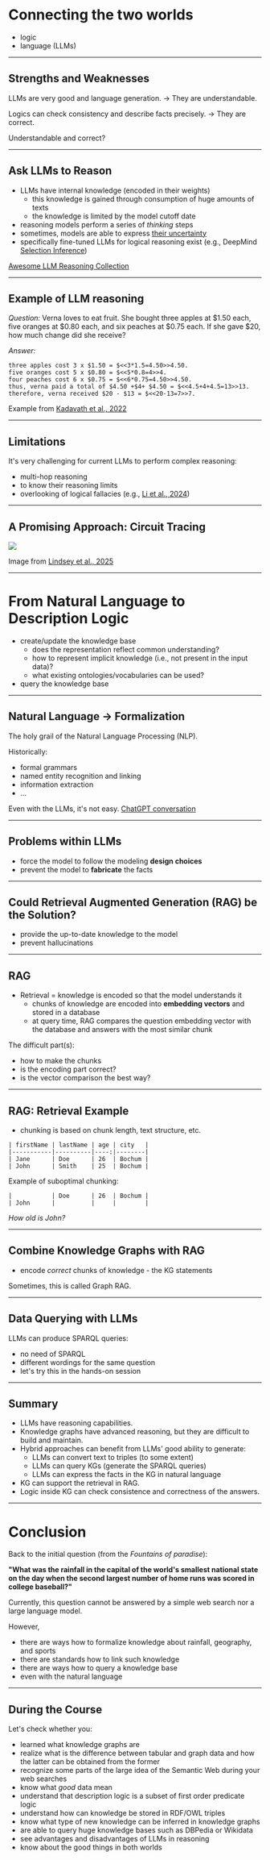 # Connecting the two worlds

- logic
- language (LLMs)

---

## Strengths and Weaknesses

LLMs are very good and language generation. $\rightarrow$ They are understandable.

Logics can check consistency and describe facts precisely. $\rightarrow$ They are correct.

Understandable and correct?

---

## Ask LLMs to Reason

* LLMs have internal knowledge (encoded in their weights)
  * this knowledge is gained through consumption of huge amounts of texts
  * the knowledge is limited by the model cutoff date
* reasoning models perform a series of *thinking* steps
* sometimes, models are able to express [their uncertainty](../references.md#Kadavath2022)
* specifically fine-tuned LLMs for logical reasoning exist (e.g., DeepMind [Selection Inference](../references.md#Creswell2022))

[Awesome LLM Reasoning Collection](../references.md#Awesome)

---

## Example of LLM reasoning

*Question:* Verna loves to eat fruit. She bought three apples at $1.50
each, five oranges at $0.80 each, and six peaches at $0.75 each. If
she gave $20, how much change did she receive?

*Answer:*
```
three apples cost 3 x $1.50 = $<<3*1.5=4.50>>4.50.
five oranges cost 5 x $0.80 = $<<5*0.8=4>>4.
four peaches cost 6 x $0.75 = $<<6*0.75=4.50>>4.50.
thus, verna paid a total of $4.50 +$4+ $4.50 = $<<4.5+4+4.5=13>>13.
therefore, verna received $20 - $13 = $<<20-13=7>>7.
```

Example from [Kadavath et al., 2022](../references.md#Kadavath2022)

---

## Limitations

It's very challenging for current LLMs to perform complex reasoning:

* multi-hop reasoning
* to know their reasoning limits
* overlooking of logical fallacies (e.g., [Li et al., 2024](../references.md#Li2024))

---

## A Promising Approach: Circuit Tracing

![](circuits.png)

Image from [Lindsey et al., 2025](../references.md#Lindsey2025)

---

# From Natural Language to Description Logic

* create/update the knowledge base
  * does the representation reflect common understanding?
  * how to represent implicit knowledge (i.e., not present in the input data)?
  * what existing ontologies/vocabularies can be used?
* query the knowledge base

---

## Natural Language $\rightarrow$ Formalization

The holy grail of the Natural Language Processing (NLP).

Historically:
* formal grammars
* named entity recognition and linking
* information extraction
* ...

Even with the LLMs, it's not easy.
[ChatGPT conversation](https://chatgpt.com/share/6883a1c8-b994-8006-8768-7e88914e25d4)

---

## Problems within LLMs

* force the model to follow the modeling **design choices**
* prevent the model to **fabricate** the facts

---

## Could Retrieval Augmented Generation (RAG) be the Solution?

* provide the up-to-date knowledge to the model
* prevent hallucinations

---

## RAG

* Retrieval = knowledge is encoded so that the model understands it
  * chunks of knowledge are encoded into **embedding vectors** and stored in a database
  * at query time, RAG compares the question embedding vector with the database and answers with the most similar chunk

The difficult part(s):
* how to make the chunks
* is the encoding part correct?
* is the vector comparison the best way?

---

## RAG: Retrieval Example

* chunking is based on chunk length, text structure, etc.

```
| firstName | lastName | age | city   |
|-----------|----------|----:|--------|
| Jane      | Doe      | 26  | Bochum |
| John      | Smith    | 25  | Bochum |
```

Example of suboptimal chunking:

```
|           | Doe      | 26  | Bochum |
| John      |          |     |        |

```

*How old is John?*

---

## Combine Knowledge Graphs with RAG

* encode *correct* chunks of knowledge - the KG statements

Sometimes, this is called Graph RAG.

---

## Data Querying with LLMs

LLMs can produce SPARQL queries:
* no need of SPARQL
* different wordings for the same question
* let's try this in the hands-on session

---

## Summary

* LLMs have reasoning capabilities.
* Knowledge graphs have advanced reasoning, but they are difficult to build and maintain.
* Hybrid approaches can benefit from LLMs' good ability to generate:
  * LLMs can convert text to triples (to some extent)
  * LLMs can query KGs (generate the SPARQL queries)
  * LLMs can express the facts in the KG in natural language
* KG can support the retrieval in RAG.
* Logic inside KG can check consistence and correctness of the answers.

---

# Conclusion

Back to the initial question (from the *Fountains of paradise*):

**"What was the rainfall in the capital of the world's smallest national state on the day when the second largest number of home runs was scored in college baseball?"**

Currently, this question cannot be answered by a simple web search nor a large language model.

However,

* there are ways how to formalize knowledge about rainfall, geography, and sports
* there are standards how to link such knowledge
* there are ways how to query a knowledge base
* even with the natural language

---

## During the Course

Let's check whether you:
* learned what knowledge graphs are
* realize what is the difference between tabular and graph data and how the latter can be obtained from the former
* recognize some parts of the large idea of the Semantic Web during your web searches
* know what *good* data mean
* understand that description logic is a subset of first order predicate logic
* understand how can knowledge be stored in RDF/OWL triples
* know what type of new knowledge can be inferred in knowledge graphs
* are able to query huge knowledge bases such as DBPedia or Wikidata
* see advantages and disadvantages of LLMs in reasoning
* know about the good things in both worlds
